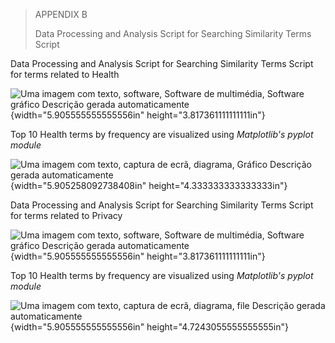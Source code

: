 > APPENDIX B
>
> Data Processing and Analysis Script for Searching Similarity Terms
> Script

Data Processing and Analysis Script for Searching Similarity Terms
Script for terms related to Health

![Uma imagem com texto, software, Software de multimédia, Software
gráfico Descrição gerada
automaticamente](media/image1.png){width="5.905555555555556in"
height="3.817361111111111in"}

Top 10 Health terms by frequency are visualized using
*Matplotlib\'s pyplot module*

![Uma imagem com texto, captura de ecrã, diagrama, Gráfico Descrição
gerada automaticamente](media/image2.png){width="5.905258092738408in"
height="4.333333333333333in"}

Data Processing and Analysis Script for Searching Similarity Terms
Script for terms related to Privacy

![Uma imagem com texto, software, Software de multimédia, Software
gráfico Descrição gerada
automaticamente](media/image3.png){width="5.905555555555556in"
height="3.817361111111111in"}

Top 10 Health terms by frequency are visualized using
*Matplotlib\'s pyplot module*

![Uma imagem com texto, captura de ecrã, diagrama, file Descrição gerada
automaticamente](media/image4.png){width="5.905555555555556in"
height="4.7243055555555555in"}
